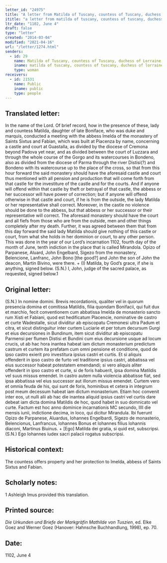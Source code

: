 ```yaml
---
letter_id: "24975"
title: "A letter from Matilda of Tuscany, countess of Tuscany, duchess of Lorraine (1102, June 4)"
ititle: "a letter from matilda of tuscany, countess of tuscany, duchess of lorraine (1102, june 4)"
ltr_date: "1102, June 4"
draft: false
type: "letter"
created: "2014-03-04"
modified: "2021-04-16"
url: "/letter/1274.html"
senders:
  - id: 29
    name: Matilda of Tuscany, countess of Tuscany, duchess of Lorraine
    iname: matilda of tuscany, countess of tuscany, duchess of lorraine
    type: woman
receivers:
  - id: 21531
    name: Public
    iname: public
    type: people
---
```

<h2> Translated letter:</h2>In the name of the Lord.  Of brief record, how in the presence of these, lady and countess Matilda, daughter of late Boniface, who was duke and marquis, conducted a meeting with the abbess Imelda of the monastery of Saints Sixtus and Fabian, which was built at Piacenza by name, concerning a castle and court at Guastalla, as divided by the diocese of Cremona beyond Padova yet near, and as divided between the court of Luzzara  and through the whole course of the Gorgo and its watercourses in Bondeno, also as divided from the diocese of Parma through the river Distisi(?) and Bondeno with its watercourse up to the place of the cross, so that from this hour forward the said monastery should have the aforesaid castle and court thus mentioned with all pension and production that will come forth from that castle for the investiture of the castle and for the courts.  And if anyone will offend within that castle by theft or betrayal of that castle, the abbess or her successor will have power of correction; but if anyone will offend otherwise in that castle and court, if he is from the outside, the lady Matilda or her representative shall correct.  Moreover, in the castle no violence should be done to the abbess, but that abbess or her successor or their representative will correct.  The aforesaid monastery should have the court and all fiefs from those who are from the outside, men and other things completely after my death.  Further, it was agreed between them that from this day forward the said lady Matilda should give nothing of this castle or court, from what she holds in her dominion or court, to any other person.
	This was done in the year of our Lord’s incarnation 1102, fourth day of the month of June, tenth indiction in the place that is called Mirandola.  Opizo of Parpanese, Aluard, John Engelbard, Sigezo from the monastery, Belencione, Lanfranc, John Bono [the good?] and John the son of John the deacon, Martin Bivino, were there.
	+ (I) Matilda, by God’s grace, if she is anything, signed below.
	(S.N.) I, John, judge of the sacred palace, as requested, signed below.1
<h2 class="mt-4"> Original letter:</h2>(S.N.)  In nomine domini.  Brevis recordationis, qualiter vel in quorum presencia domina et comitissa Matildis, filia quondam Bonifacii, qui fuit dux et marchio, fecit conventionem cum abbatissa Imelda de monasterio sancto rum Xisti et Fabiani, quod est hedificatum Placencie, nominative de castro et curte Wadestalle, sicut dividitur ab episcopatu Cremonesi ultra Padum et citra, et sicut distinguitur inter curtem Luciarie et per totum decursum Gurgi et eius decursiones in Bundinum, item sicut dividitur ab episcopatu Parmensi per flumen Distisi et Bundini cum eius decursione usque ad locum crucis, ut ab hac hora inantea habeat iam dictum monasterium predictum castrum et curtem ita prefatam cum omni pensione et conditione, quod de ipso castro exierit pro investitura ipsius castri et curtis. Et si aliquis offenderit in ipso castro de furto vel traditione ipsius castri, abbatissa vel eius successor habeat potestatem emendandi; si vero aliquis aliter offenderit in ipso castro et curte, si de foris habuerit, ipsa domina Matildis vel suus missus emendet. In castro autem nulla violencia abbatisse fiat, sed ipsa abbatissa vel eius successor aut illorum missus emendet. Curtem vero et omnia feuda de his, qui sunt de foris, hominibus et cetera in integrum post meum decessum habeat iam dictum monasterium. Etiam hoc convenit inter eos, ut nulli alii ab hac die inantea aliquid ipsius castri vel curtis dare debeat iam dicta domina Matildis de hoc, quod habet in suo domnicato vel curte.
Factum est hoc anno dominice incarnationis MC secundo, IIII die mensis iunii, indictione decima, in loco, qui dicitur Mirandula. Ibi fuerunt Opizo de Parpanese, Aluardus, Iohannes Engelbardi, Sigezo de monasterio, Belencionus, Lanfrancus, Iohannes Bonus et Iohannes filius Iohannis diaconi, Martinus Biuinus.
+ [Ego] Matilda dei gratia, si quid est, subscripsi.
(S.N.) Ego Iohannes iudex sacri palacii rogatus subscripsi.
<h2 class="mt-4"> Historical context:</h2>The countess offers property and her protection to Imelda, abbess of Saints Sixtus and Fabian.
<h2 class="mt-4"> Scholarly notes:</h2>1 Ashleigh Imus provided this translation.
<h2 class="mt-4"> Printed source:</h2><p><em>Die Urkunden und Briefe der Markgräfin Mathilde von Tuszien</em>, ed. Elke Goez and Werner Goez (Hanover: Hahnsche Buchhandlung, 1998), ep. 70.</p><h2 class="mt-4"> Date:</h2>1102, June 4